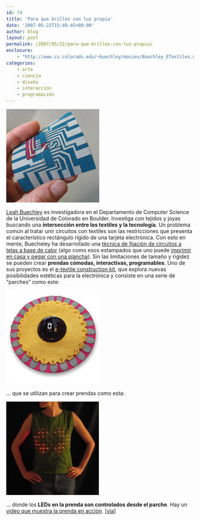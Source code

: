 ```yaml
---
id: 74
title: 'Para que brilles con luz propia'
date: '2007-05-22T15:48:45+00:00'
author: blog
layout: post
permalink: /2007/05/22/para-que-brilles-con-luz-propia/
enclosure:
    - "http://www.cs.colorado.edu/~buechley/movies/Buechley_ETextiles.mov\n13741241\nvideo/quicktime"
categories:
    - arte
    - ciencia
    - diseño
    - interacción
    - programación
---
```


[![iron-on circuits](/wp-content/uploads/2007/05/iron-on-circuit.jpg)](http://www.cs.colorado.edu/~buechley/engineering/fabric_PCB.html)

<font class="H2">[Leah Buechley](http://www.cs.colorado.edu/~buechley/about_me.html) es investigadora en el </font><font class="P">Departamento de Computer Science de la Universidad de Colorado en Boulder. Investiga con tejidos y joyas buscando una **intersección entre los textiles y la tecnologí­a**. Un problema común al tratar unir circuitos con textiles son las restricciones que presenta el característico rectángulo rígido de una tarjeta electrónica. Con esto en mente, Buecheley ha desarrollado una [técnica de fijación de circuitos a telas a base de calor](http://www.cs.colorado.edu/~buechley/engineering/fabric_PCB.html "fabric PCBs or iron-on circuits") (algo como esos estampados que uno puede [imprimir en casa y pegar con una plancha](http://science.howstuffworks.com/question322.htm "How does silk-screening work?")). Sin las limitaciones de tamaño y rigidez se pueden crear **prendas cómodas, interactivas, programables**. Uno de sus proyectos es el [e-textile construction kit](http://www.cs.colorado.edu/~buechley/projects/e-textile_kit/e-textile_kit2.html "e-textile construction kit version 2.0"), que explora nuevas posibilidades estéticas para la electrónica y consiste en una serie de “parches” como este: </font>

[![e-textile construction kit 2.0](/wp-content/uploads/2007/05/e-textile-kit.jpg)](http://www.cs.colorado.edu/~buechley/projects/e-textile_kit/e-textile_kit2.html)

… que se utilizan para crear prendas como esta:

[![Camiseta de LEDs](/wp-content/uploads/2007/05/wearable.jpg)](http://www.cs.colorado.edu/~buechley/projects/wearable/tank.html "Camiseta de LEDs por Leah Buechley")

<font class="H2">… donde los **LEDs en la prenda son controlados desde el parche**. Hay un [video que muestra la prenda en acción](http://www.cs.colorado.edu/~buechley/movies/Buechley_ETextiles.mov). \[[ví­a](http://www.we-make-money-not-art.com/archives/009509.php "we make money not art")\]</font>